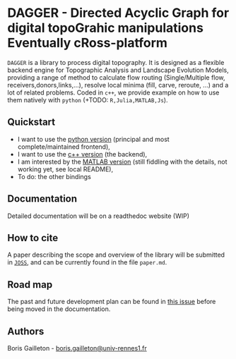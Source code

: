 # DAGGER - Directed Acyclic Graph for digital topoGrahic manipulations Eventually cRoss-platform

`DAGGER` is a library to process digital topography. It is designed as a flexible backend engine for Topographic Analysis and Landscape Evolution Models, providing a range of method to calculate flow routing (Single/Multiple flow, receivers,donors,links,...), resolve local minima (fill, carve, reroute, ...) and a lot of related problems. Coded in `c++`, we provide example on how to use them natively with `python` (+TODO: `R,Julia,MATLAB,Js`).

## Quickstart

- I want to use the [python version](https://github.com/bgailleton/DAGGER/tree/main/wrappers/python) (principal and most complete/maintained frontend),
- I want to use the [c++ version](https://github.com/bgailleton/DAGGER/tree/main/wrappers/cpp) (the backend),
- I am interested by the [MATLAB version](https://github.com/bgailleton/DAGGER/tree/main/wrappers/MATLAB) (still fiddling with the details, not working yet, see local README),
- To do: the other bindings

## Documentation

Detailed documentation will be on a readthedoc website (WIP)

## How to cite

A paper describing the scope and overview of the library will be submitted in [`JOSS`](https://joss.theoj.org/), and can be currently found in the file `paper.md`.

## Road map

The past and future development plan can be found in [this issue](https://github.com/bgailleton/DAGGER/issues/1) before being moved in the documentation.

## Authors

Boris Gailleton - boris.gailleton@univ-rennes1.fr




































<!--  -->
